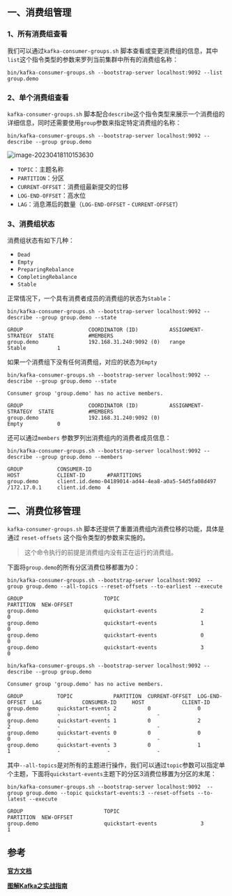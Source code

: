 

## 一、消费组管理

### 1、所有消费组查看

我们可以通过`kafka-consumer-groups.sh` 脚本查看或变更消费组的信息，其中`list`这个指令类型的参数来罗列当前集群中所有的消费组名称：

```shell
bin/kafka-consumer-groups.sh --bootstrap-server localhost:9092 --list
group.demo
```

### 2、单个消费组查看

`kafka-consumer-groups.sh` 脚本配合`describe`这个指令类型来展示一个消费组的详细信息，同时还需要使用`group`参数来指定特定消费组的名称：

```shell
bin/kafka-consumer-groups.sh --bootstrap-server localhost:9092 --describe --group group.demo
```

![image-20230418110153630](https://blog-1300853183.cos.ap-chengdu.myqcloud.com/img/image-20230418110153630.png)

- `TOPIC`：主题名称
- `PARTITION`：分区
- `CURRENT-OFFSET`：消费组最新提交的位移
- `LOG-END-OFFSET`：高水位
- `LAG`：消息滞后的数量（`LOG-END-OFFSET` - `CURRENT-OFFSET`）

### 3、消费组状态

消费组状态有如下几种：

- `Dead`
- `Empty`
- `PreparingRebalance`
- `CompletingRebalance`
- `Stable`

正常情况下，一个具有消费者成员的消费组的状态为`Stable`：

```shell
bin/kafka-consumer-groups.sh --bootstrap-server localhost:9092 --describe --group group.demo --state
```

```
GROUP                     COORDINATOR (ID)          ASSIGNMENT-STRATEGY  STATE           #MEMBERS
group.demo                192.168.31.240:9092 (0)   range                Stable          1
```

如果一个消费组下没有任何消费组，对应的状态为`Empty`

```shell
bin/kafka-consumer-groups.sh --bootstrap-server localhost:9092 --describe --group group.demo --state

Consumer group 'group.demo' has no active members.

GROUP                     COORDINATOR (ID)          ASSIGNMENT-STRATEGY  STATE           #MEMBERS
group.demo                192.168.31.240:9092 (0)                        Empty           0
```

还可以通过`members` 参数罗列出消费组内的消费者成员信息：

```shell
bin/kafka-consumer-groups.sh --bootstrap-server localhost:9092 --describe --group group.demo --members

GROUP           CONSUMER-ID                                         HOST            CLIENT-ID       #PARTITIONS     
group.demo      client.id.demo-04189014-ad44-4ea8-a0a5-54d5fa08d497 /172.17.0.1     client.id.demo  4     
```

## 二、消费位移管理

`kafka-consumer-groups.sh` 脚本还提供了重置消费组内消费位移的功能，具体是通过 `reset-offsets` 这个指令类型的参数来实施的。

> 这个命令执行的前提是消费组内没有正在运行的消费组。

下面将`group.demo`的所有分区消费位移都置为0：

```shell
bin/kafka-consumer-groups.sh --bootstrap-server localhost:9092  --group group.demo --all-topics --reset-offsets --to-earliest --execute

GROUP                          TOPIC                          PARTITION  NEW-OFFSET     
group.demo                     quickstart-events              2          0              
group.demo                     quickstart-events              1          0              
group.demo                     quickstart-events              0          0              
group.demo                     quickstart-events              3          0              
```

```shell
bin/kafka-consumer-groups.sh --bootstrap-server localhost:9092 --describe --group group.demo 

Consumer group 'group.demo' has no active members.

GROUP           TOPIC             PARTITION  CURRENT-OFFSET  LOG-END-OFFSET  LAG             CONSUMER-ID     HOST            CLIENT-ID
group.demo      quickstart-events 2          0               0               0               -               -               -
group.demo      quickstart-events 1          0               2               2               -               -               -
group.demo      quickstart-events 0          0               0               0               -               -               -
group.demo      quickstart-events 3          0               1               1               -               -               -
```

其中`--all-topics`是对所有的主题进行操作，我们可以通过`topic`参数可以指定单个主题，下面将`quickstart-events`主题下的分区3消费位移置为分区的末尾：

```shell
bin/kafka-consumer-groups.sh --bootstrap-server localhost:9092  --group group.demo --topic quickstart-events:3 --reset-offsets --to-latest --execute

GROUP                          TOPIC                          PARTITION  NEW-OFFSET     
group.demo                     quickstart-events              3          1    
```

## **参考**

**[官方文档](https://kafka.apache.org/documentation/)**

**[图解Kafka之实战指南](https://juejin.cn/book/6844733793220165639?enter_from=search_result&utm_source=search)**

